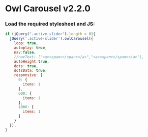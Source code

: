 # Owl Carousel v2.2.0

### Load the required stylesheet and JS:
```js
if (jQuery(".active-slider").length > 0){
  jQuery('.active-slider').owlCarousel({
    loop: true,
    autoplay: true,
    nav:false,
    //navText: ["<a><span></span></a>","<a><span></span></a>"],
    autoHeight:true,
    dots: true,
    dotsData: true,
    responsive: {
      0: {
        items: 1
      },
      600: {
        items: 1
      },
      1000: {
        items: 1
      }
    }
  });
}
```

